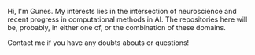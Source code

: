 Hi, I'm Gunes. My interests lies in the intersection of neuroscience and recent progress in computational
methods in AI. The repositories here will be, probably, in either one of, or the combination of these
domains.

Contact me if you have any doubts abouts or questions!
